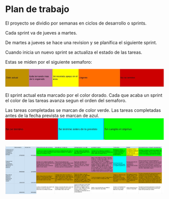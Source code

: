 # Plan de trabajo 

El proyecto se dividio por semanas en ciclos de desarrollo o sprints.

Cada sprint va de jueves a martes.

De martes a jueves se hace una revision y se planifica el siguiente sprint.

Cuando inicia un nuevo sprint se actualiza el estado de las tareas.

Estas se miden por el siguiente semaforo:

![Semaforo](../imagenes/semaforo/olores.jpg)

El sprint actual esta marcado por el color dorado.
Cada que acaba un sprint el color de las tareas avanza segun el orden del semaforo.

Las tareas completadas se marcan de color verde.
Las tareas completadas antes de la fecha prevista se marcan de azul.
![entrega](../imagenes/semaforo/entrega.jpg)

![PlanTrabajo](../imagenes/Plano.png)



